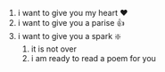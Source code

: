 1. i want to give you my heart :heart:
2. i want to give you a parise :+1:
3. i want to give you a spark :sparkle:
    1. it is not over
    2. i am ready to read a poem for you
